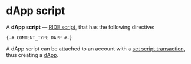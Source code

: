 # dApp script

A **dApp script** — [RIDE script](/ride/script.md), that has the following directive:

```ride
{-# CONTENT_TYPE DAPP #-}
```

A dApp script can be attached to an account with a [set script transaction](/blockchain/transaction-type/set-script-transaction.md), thus creating a [dApp](/blockchain/dapp.md).
